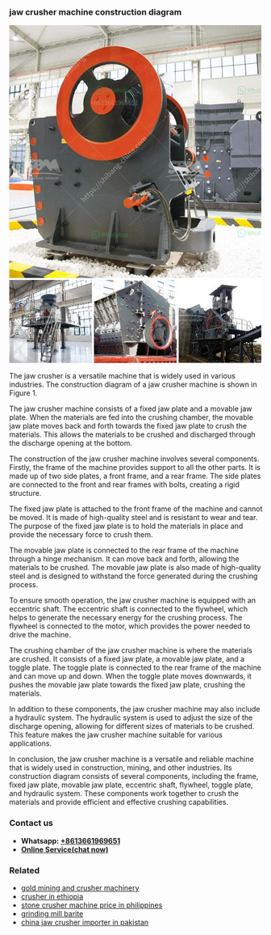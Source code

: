 <h3>jaw crusher machine construction diagram</h3><img src='1706766838.jpg' alt=''><p>The jaw crusher is a versatile machine that is widely used in various industries. The construction diagram of a jaw crusher machine is shown in Figure 1.</p><p>The jaw crusher machine consists of a fixed jaw plate and a movable jaw plate. When the materials are fed into the crushing chamber, the movable jaw plate moves back and forth towards the fixed jaw plate to crush the materials. This allows the materials to be crushed and discharged through the discharge opening at the bottom.</p><p>The construction of the jaw crusher machine involves several components. Firstly, the frame of the machine provides support to all the other parts. It is made up of two side plates, a front frame, and a rear frame. The side plates are connected to the front and rear frames with bolts, creating a rigid structure.</p><p>The fixed jaw plate is attached to the front frame of the machine and cannot be moved. It is made of high-quality steel and is resistant to wear and tear. The purpose of the fixed jaw plate is to hold the materials in place and provide the necessary force to crush them.</p><p>The movable jaw plate is connected to the rear frame of the machine through a hinge mechanism. It can move back and forth, allowing the materials to be crushed. The movable jaw plate is also made of high-quality steel and is designed to withstand the force generated during the crushing process.</p><p>To ensure smooth operation, the jaw crusher machine is equipped with an eccentric shaft. The eccentric shaft is connected to the flywheel, which helps to generate the necessary energy for the crushing process. The flywheel is connected to the motor, which provides the power needed to drive the machine.</p><p>The crushing chamber of the jaw crusher machine is where the materials are crushed. It consists of a fixed jaw plate, a movable jaw plate, and a toggle plate. The toggle plate is connected to the rear frame of the machine and can move up and down. When the toggle plate moves downwards, it pushes the movable jaw plate towards the fixed jaw plate, crushing the materials.</p><p>In addition to these components, the jaw crusher machine may also include a hydraulic system. The hydraulic system is used to adjust the size of the discharge opening, allowing for different sizes of materials to be crushed. This feature makes the jaw crusher machine suitable for various applications.</p><p>In conclusion, the jaw crusher machine is a versatile and reliable machine that is widely used in construction, mining, and other industries. Its construction diagram consists of several components, including the frame, fixed jaw plate, movable jaw plate, eccentric shaft, flywheel, toggle plate, and hydraulic system. These components work together to crush the materials and provide efficient and effective crushing capabilities.</p><h3>Contact us</h3><ul><li><strong>Whatsapp:&nbsp;<a href="https://wa.me/8613661969651">+8613661969651</a></strong></li><li><a href="https://swt.shibang-china.com/?git&amp;zhl&amp;jaw crusher machine construction diagram"><strong>Online Service(chat now)</strong></a></li></ul><h3>Related</h3><ul><li><a href='gold mining and crusher machinery.md'>gold mining and crusher machinery</a></li><li><a href='crusher in ethiopia.md'>crusher in ethiopia</a></li><li><a href='stone crusher machine price in philippines.md'>stone crusher machine price in philippines</a></li><li><a href='grinding mill barite.md'>grinding mill barite</a></li><li><a href='china jaw crusher importer in pakistan.md'>china jaw crusher importer in pakistan</a></li></ul>